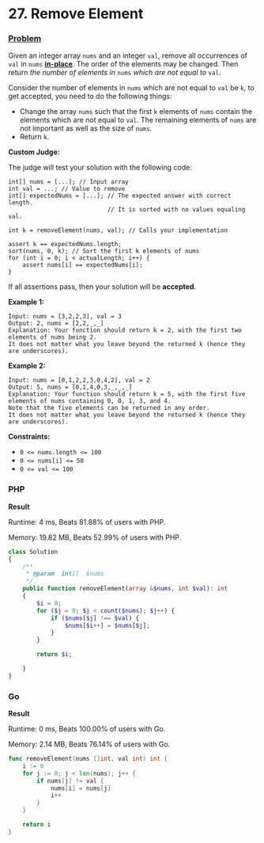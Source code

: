 # 27. Remove Element

### [Problem](https://leetcode.com/problems/remove-element/description)

Given an integer array `nums` and an integer `val`, remove all occurrences of `val` in `nums` [**in-place**](https://en.wikipedia.org/wiki/In-place\_algorithm). The order of the elements may be changed. Then return _the number of elements in_ `nums` _which are not equal to_ `val`.

Consider the number of elements in `nums` which are not equal to `val` be `k`, to get accepted, you need to do the following things:

* Change the array `nums` such that the first `k` elements of `nums` contain the elements which are not equal to `val`. The remaining elements of `nums` are not important as well as the size of `nums`.
* Return `k`.

**Custom Judge:**

The judge will test your solution with the following code:

```
int[] nums = [...]; // Input array
int val = ...; // Value to remove
int[] expectedNums = [...]; // The expected answer with correct length.
                            // It is sorted with no values equaling val.

int k = removeElement(nums, val); // Calls your implementation

assert k == expectedNums.length;
sort(nums, 0, k); // Sort the first k elements of nums
for (int i = 0; i < actualLength; i++) {
    assert nums[i] == expectedNums[i];
}
```

If all assertions pass, then your solution will be **accepted**.

**Example 1:**

```
Input: nums = [3,2,2,3], val = 3
Output: 2, nums = [2,2,_,_]
Explanation: Your function should return k = 2, with the first two elements of nums being 2.
It does not matter what you leave beyond the returned k (hence they are underscores).
```

**Example 2:**

```
Input: nums = [0,1,2,2,3,0,4,2], val = 2
Output: 5, nums = [0,1,4,0,3,_,_,_]
Explanation: Your function should return k = 5, with the first five elements of nums containing 0, 0, 1, 3, and 4.
Note that the five elements can be returned in any order.
It does not matter what you leave beyond the returned k (hence they are underscores).
```

**Constraints:**

* `0 <= nums.length <= 100`
* `0 <= nums[i] <= 50`
* `0 <= val <= 100`

### PHP

**Result**

Runtime: 4 ms, Beats 81.88% of users with PHP.

Memory: 19.82 MB, Beats 52.99% of users with PHP.

```php
class Solution
{
    /**
     * @param  int[]  $nums
     */
    public function removeElement(array &$nums, int $val): int
    {
        $i = 0;
        for ($j = 0; $j < count($nums); $j++) {
            if ($nums[$j] !== $val) {
                $nums[$i++] = $nums[$j];
            }
        }

        return $i;

    }
}
```

### Go

**Result**

Runtime: 0 ms, Beats 100.00% of users with Go.

Memory: 2.14 MB, Beats 76.14% of users with Go.

```go
func removeElement(nums []int, val int) int {
	i := 0
	for j := 0; j < len(nums); j++ {
		if nums[j] != val {
			nums[i] = nums[j]
			i++
		}
	}

	return i
}
```
